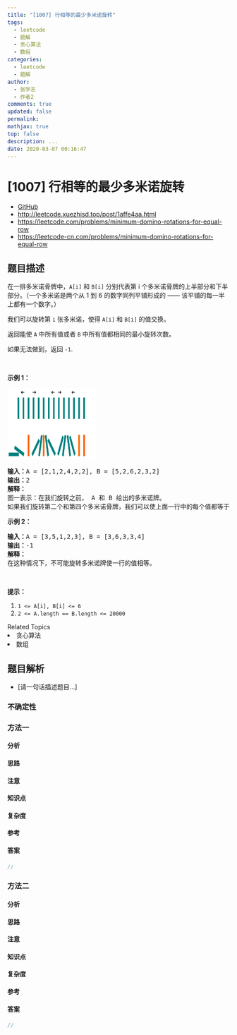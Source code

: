 ```yaml
---
title: "[1007] 行相等的最少多米诺旋转"
tags:
  - leetcode
  - 题解
  - 贪心算法
  - 数组
categories:
  - leetcode
  - 题解
author:
  - 张学志
  - 作者2
comments: true
updated: false
permalink:
mathjax: true
top: false
description: ...
date: 2020-03-07 00:16:47
---
```



# [1007] 行相等的最少多米诺旋转
* [GitHub](https://github.com/algoboy101/LeetCodeCrowdsource/tree/master/_posts/QA/%5B1007%5D%20%E8%A1%8C%E7%9B%B8%E7%AD%89%E7%9A%84%E6%9C%80%E5%B0%91%E5%A4%9A%E7%B1%B3%E8%AF%BA%E6%97%8B%E8%BD%AC.md)
* http://leetcode.xuezhisd.top/post/1affe4aa.html
* https://leetcode.com/problems/minimum-domino-rotations-for-equal-row
* https://leetcode-cn.com/problems/minimum-domino-rotations-for-equal-row


## 题目描述

<p>在一排多米诺骨牌中，<code>A[i]</code> 和 <code>B[i]</code>&nbsp;分别代表第 i 个多米诺骨牌的上半部分和下半部分。（一个多米诺是两个从 1 到 6 的数字同列平铺形成的&nbsp;&mdash;&mdash; 该平铺的每一半上都有一个数字。）</p>

<p>我们可以旋转第&nbsp;<code>i</code>&nbsp;张多米诺，使得&nbsp;<code>A[i]</code> 和&nbsp;<code>B[i]</code>&nbsp;的值交换。</p>

<p>返回能使 <code>A</code> 中所有值或者 <code>B</code> 中所有值都相同的最小旋转次数。</p>

<p>如果无法做到，返回&nbsp;<code>-1</code>.</p>

<p>&nbsp;</p>

<p><strong>示例 1：</strong></p>

<p><img alt="" src="https://raw.githubusercontent.com/algoboy101/LeetCodeCrowdsource/master/imgs/domino.png" style="height: 161px; width: 200px;"></p>

<pre><strong>输入：</strong>A = [2,1,2,4,2,2], B = [5,2,6,2,3,2]
<strong>输出：</strong>2
<strong>解释：</strong>
图一表示：在我们旋转之前， A 和 B 给出的多米诺牌。
如果我们旋转第二个和第四个多米诺骨牌，我们可以使上面一行中的每个值都等于 2，如图二所示。
</pre>

<p><strong>示例 2：</strong></p>

<pre><strong>输入：</strong>A = [3,5,1,2,3], B = [3,6,3,3,4]
<strong>输出：</strong>-1
<strong>解释：</strong>
在这种情况下，不可能旋转多米诺牌使一行的值相等。
</pre>

<p>&nbsp;</p>

<p><strong>提示：</strong></p>

<ol>
	<li><code>1 &lt;= A[i], B[i] &lt;= 6</code></li>
	<li><code>2 &lt;= A.length == B.length &lt;= 20000</code></li>
</ol>
<div><div>Related Topics</div><div><li>贪心算法</li><li>数组</li></div></div>


## 题目解析
* [请一句话描述题目...]

### 不确定性


### 方法一

#### 分析

#### 思路

#### 注意

#### 知识点

#### 复杂度

#### 参考

#### 答案

```cpp
//
```


### 方法二

#### 分析

#### 思路

#### 注意

#### 知识点

#### 复杂度

#### 参考

#### 答案

```cpp
//
```


